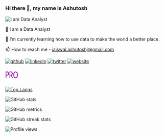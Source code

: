 ### Hi there 👋, my name is Ashutosh
![I am Data Analyst](https://jaiswal-ashutosh.github.io/ashutosh.github.io/)

👀 I am a Data Analyst

🌱 I’m currently learning how to use data to make the world a better place.

📫 How to reach me - jaiswal.ashutoshj@gmail.com


[<img src='https://cdn.jsdelivr.net/npm/simple-icons@3.0.1/icons/github.svg' alt='github' height='40'>](https://github.com/jaiswal-ashutosh)  [<img src='https://cdn.jsdelivr.net/npm/simple-icons@3.0.1/icons/linkedin.svg' alt='linkedin' height='40'>](https://www.linkedin.com/in/ashutoshjaiswal-aj/)  [<img src='https://cdn.jsdelivr.net/npm/simple-icons@3.0.1/icons/twitter.svg' alt='twitter' height='40'>](https://twitter.com/@ashutosh_jswl)  [<img src='https://cdn.jsdelivr.net/npm/simple-icons@3.0.1/icons/icloud.svg' alt='website' height='40'>](https://jaiswal-ashutosh.github.io/ashutosh.github.io/)  

<a href='https://github.com/pricing'><img src='https://raw.githubusercontent.com/acervenky/animated-github-badges/master/assets/pro.gif' width='40' height='40'></a> 

[![Top Langs](https://github-readme-stats.vercel.app/api/top-langs/?username=jaiswal-ashutosh)](https://github.com/anuraghazra/github-readme-stats)

![GitHub stats](https://github-readme-stats.vercel.app/api?username=jaiswal-ashutosh&show_icons=true)  

![GitHub metrics](https://metrics.lecoq.io/jaiswal-ashutosh)  

![GitHub streak stats](https://streak-stats.demolab.com/?user=jaiswal-ashutosh)  

![Profile views](https://gpvc.arturio.dev/jaiswal-ashutosh)  
